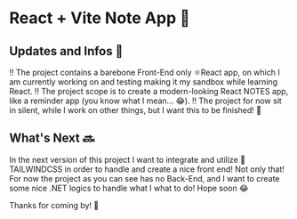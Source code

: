# React + Vite Note App 📝

## Updates and Infos 📣

‼ The project contains a barebone Front-End only ⚛React app, on which I am currently working on and testing making it my sandbox while learning React.
‼ The project scope is to create a modern-looking React NOTES app, like a reminder app (you know what I mean... 😂).
‼ The project for now sit in silent, while I work on other things, but I want this to be finished! 🤞

 
## What's Next 🔜

In the next version of this project I want to integrate and utilize 🍃TAILWINDCSS in order to handle and create a nice front end!
Not only that! For now the project as you can see has no Back-End, and I want to create some nice .NET logics to handle what I what to do!
Hope soon 😂

Thanks for coming by! 🙏
